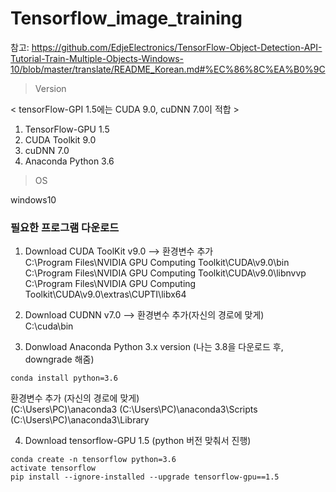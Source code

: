 # Tensorflow_image_training
참고: https://github.com/EdjeElectronics/TensorFlow-Object-Detection-API-Tutorial-Train-Multiple-Objects-Windows-10/blob/master/translate/README_Korean.md#%EC%86%8C%EA%B0%9C
> Version  

  < tensorFlow-GPI 1.5에는 CUDA 9.0, cuDNN 7.0이 적합 >
1. TensorFlow-GPU 1.5 
2. CUDA Toolkit 9.0
3. cuDNN 7.0
4. Anaconda Python 3.6 

> OS   
 
 windows10 

### 필요한 프로그램 다운로드 

1. Download CUDA ToolKit v9.0 --> 환경변수 추가  
  C:\Program Files\NVIDIA GPU Computing Toolkit\CUDA\v9.0\bin  
  C:\Program Files\NVIDIA GPU Computing Toolkit\CUDA\v9.0\libnvvp  
  C:\Program Files\NVIDIA GPU Computing Toolkit\CUDA\v9.0\extras\CUPTI\libx64
  
2. Download CUDNN v7.0 --> 환경변수 추가(자신의 경로에 맞게)  
  C:\cuda\bin
  
3. Donwload Anaconda Python 3.x version
   (나는 3.8을 다운로드 후, downgrade 해줌)
~~~
conda install python=3.6
~~~
  환경변수 추가 (자신의 경로에 맞게)  
  (C:\Users\PC)\anaconda3
  (C:\Users\PC)\anaconda3\Scripts
  (C:\Users\PC)\anaconda3\Library
  
4. Download tensorflow-GPU 1.5 (python 버전 맞춰서 진행) 
~~~
conda create -n tensorflow python=3.6
activate tensorflow
pip install --ignore-installed --upgrade tensorflow-gpu==1.5
~~~

